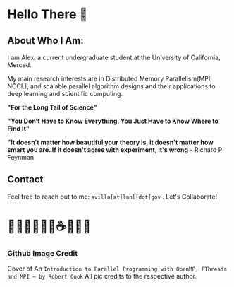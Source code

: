 # Hello There 👋

## About Who I Am:

I am Alex, a current undergraduate student at the University of California, Merced. 

My main research interests are in Distributed Memory Parallelism(MPI, NCCL), and scalable parallel algorithm designs and their applications to deep learning and scientific computing.


**"For the Long Tail of Science"**

**"You Don’t Have to Know Everything. You Just Have to Know Where to Find It"**

**"It doesn't matter how beautiful your theory is, it doesn't matter how smart you are. If it doesn't agree with experiment, it's wrong**  - Richard P Feynman

## Contact
Feel free to reach out to me: `avilla[at]lanl[dot]gov` . Let's Collaborate!
# 🧑🏻‍💻🧑🏻‍🔬☕️🍋📝🏫

### Github Image Credit 
Cover of An `Introduction to Parallel Programming with OpenMP, PThreads and MPI – by Robert Cook`
All pic credits to the respective author. 
